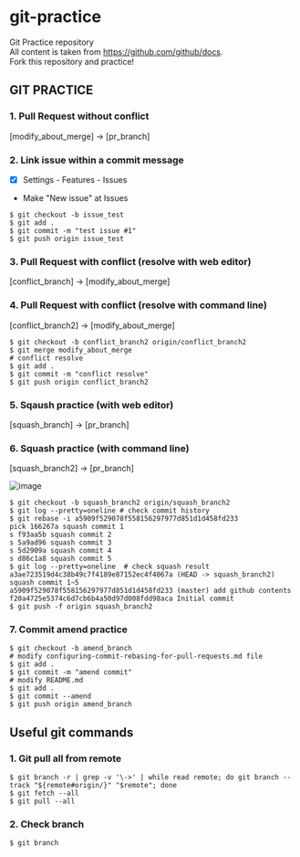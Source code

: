 # git-practice

Git Practice repository  
All content is taken from https://github.com/github/docs.  
Fork this repository and practice!

## GIT PRACTICE

### 1. Pull Request without conflict

[modify_about_merge] -> [pr_branch]

### 2. Link issue within a commit message

- [x] Settings - Features - Issues
- Make "New issue" at Issues

```
$ git checkout -b issue_test
$ git add .
$ git commit -m "test issue #1"
$ git push origin issue_test
```

### 3. Pull Request with conflict (resolve with web editor)

[conflict_branch] -> [modify_about_merge]

### 4. Pull Request with conflict (resolve with command line)

[conflict_branch2] -> [modify_about_merge]

```
$ git checkout -b conflict_branch2 origin/conflict_branch2
$ git merge modify_about_merge
# conflict resolve
$ git add .
$ git commit -m "conflict resolve"
$ git push origin conflict_branch2
```

### 5. Sqaush practice (with web editor)

[squash_branch] -> [pr_branch]

### 6. Squash practice (with command line)

[squash_branch2] -> [pr_branch]

![image](https://user-images.githubusercontent.com/10149398/128968477-0f2bdc45-b879-43ee-ac28-2f07f4797fb0.png)

```
$ git checkout -b squash_branch2 origin/squash_branch2
$ git log --pretty=oneline # check commit history
$ git rebase -i a5909f529078f558156297977d851d1d458fd233
pick 166267a squash commit 1
s f93aa5b squash commit 2
s 5a9ad96 squash commit 3
s 5d2909a squash commit 4
s d86c1a8 squash commit 5
$ git log --pretty=oneline  # check squash result
a3ae723519d4c38b49c7f4189e87152ec4f4067a (HEAD -> squash_branch2) squash commit 1~5
a5909f529078f558156297977d851d1d458fd233 (master) add github contents
f20a4725e5374c6d7cb6b4a50d97d008fdd98aca Initial commit
$ git push -f origin squash_branch2
```

### 7. Commit amend practice

```
$ git checkout -b amend_branch
# modify configuring-commit-rebasing-for-pull-requests.md file
$ git add .
$ git commit -m "amend commit"
# modify README.md
$ git add .
$ git commit --amend
$ git push origin amend_branch
```

## Useful git commands

### 1. Git pull all from remote

```
$ git branch -r | grep -v '\->' | while read remote; do git branch --track "${remote#origin/}" "$remote"; done
$ git fetch --all
$ git pull --all
```

### 2. Check branch

```
$ git branch
```
